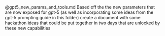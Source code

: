 @gpt5_new_params_and_tools.md Based off the the new parameters that are now exposed for gpt-5 (as well as incorporating some ideas from the gpt-5 prompting guide in this folder) create a document with some hackathon ideas that could be put together in two days that are unlocked by these new capabilities